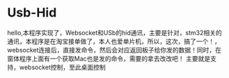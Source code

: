 # Usb-Hid
hello,本程序实现了，Websocket和USb的hid通讯，主要是针对，stm32相关的通讯，本程序是在淘宝接单做了，本人也爱单片机，所以，这次，搞了一个！，
websocket连接后，直接发命令，然后会对应返回板子给你发的数据！同时，在窗体程序上面有一个获取Mac也是发的命令，需要的拿去改改吧！
主要就是支持，websocket控制，至此桌面控制
